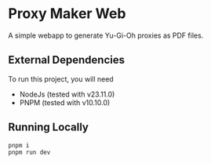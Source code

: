 # Proxy Maker Web

A simple webapp to generate Yu-Gi-Oh proxies as PDF files.

## External Dependencies

To run this project, you will need

- NodeJs (tested with v23.11.0)
- PNPM (tested with v10.10.0)

## Running Locally

```sh
pnpm i
pnpm run dev
```
